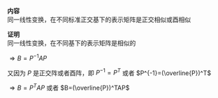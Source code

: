 **内容**  
同一线性变换，在不同标准正交基下的表示矩阵是正交相似或酉相似  
  
**证明**  
同一线性变换，在不同基下的表示矩阵是相似的  
  
$\Rightarrow B=P^{-1}AP$  
  
又因为 $P$ 是正交阵或者酉阵，即 $P^{-1}=P^T$ 或者 $P^{-1}=(\overline{P})^T$  
  
$\Rightarrow B=P^TAP$ 或者 $B=(\overline{P})^TAP$  
